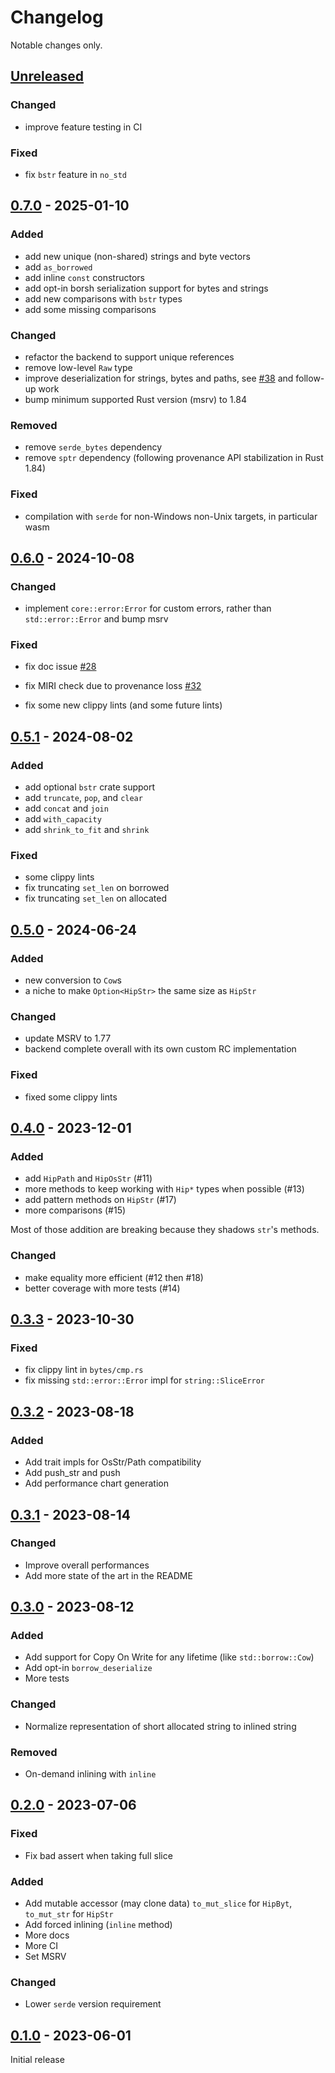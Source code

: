 # Changelog

Notable changes only.

## [Unreleased]

### Changed

- improve feature testing in CI

### Fixed

- fix `bstr` feature in `no_std`

## [0.7.0] - 2025-01-10

### Added

- add new unique (non-shared) strings and byte vectors
- add `as_borrowed`
- add inline `const` constructors
- add opt-in borsh serialization support for bytes and strings
- add new comparisons with `bstr` types
- add some missing comparisons

### Changed

- refactor the backend to support unique references
- remove low-level `Raw` type
- improve deserialization for strings, bytes and paths, see [#38](https://github.com/polazarus/hipstr/pull/38) and follow-up work
- bump minimum supported Rust version (msrv) to 1.84

### Removed

- remove `serde_bytes` dependency
- remove `sptr` dependency (following provenance API stabilization in Rust 1.84)

### Fixed

- compilation with `serde` for non-Windows non-Unix targets, in particular wasm

## [0.6.0] - 2024-10-08

### Changed

- implement `core::error:Error` for custom errors, rather than
  `std::error::Error` and bump msrv

### Fixed

- fix doc issue [#28](https://github.com/polazarus/hipstr/issues/28)
- fix MIRI check due to provenance loss
  [#32](https://github.com/polazarus/hipstr/pull/32)

- fix some new clippy lints (and some future lints)

## [0.5.1] - 2024-08-02

### Added

- add optional `bstr` crate support
- add `truncate`, `pop`, and `clear`
- add `concat` and `join`
- add `with_capacity`
- add `shrink_to_fit` and `shrink`

### Fixed

- some clippy lints
- fix truncating `set_len` on borrowed
- fix truncating `set_len` on allocated

## [0.5.0] - 2024-06-24

### Added

- new conversion to `Cow`s
- a niche to make `Option<HipStr>` the same size as `HipStr`

### Changed

- update MSRV to 1.77
- backend complete overall with its own custom RC implementation

### Fixed

- fixed some clippy lints

## [0.4.0] - 2023-12-01

### Added

- add `HipPath` and `HipOsStr` (#11)
- more methods to keep working with `Hip*` types when possible (#13)
- add pattern methods on `HipStr` (#17)
- more comparisons (#15)

Most of those addition are breaking because they shadows `str`'s methods.

### Changed

- make equality more efficient (#12 then #18)
- better coverage with more tests (#14)

## [0.3.3] - 2023-10-30

### Fixed

- fix clippy lint in `bytes/cmp.rs`
- fix missing `std::error::Error` impl for `string::SliceError`

## [0.3.2] - 2023-08-18

### Added

- Add trait impls for OsStr/Path compatibility
- Add push_str and push
- Add performance chart generation

## [0.3.1] - 2023-08-14

### Changed

- Improve overall performances
- Add more state of the art in the README

## [0.3.0] - 2023-08-12

### Added

- Add support for Copy On Write for any lifetime (like `std::borrow::Cow`)
- Add opt-in `borrow_deserialize`
- More tests

### Changed

- Normalize representation of short allocated string to inlined string

### Removed

- On-demand inlining with `inline`

## [0.2.0] - 2023-07-06

### Fixed

- Fix bad assert when taking full slice

### Added

- Add mutable accessor (may clone data) `to_mut_slice` for `HipByt`,
  `to_mut_str` for `HipStr`
- Add forced inlining (`inline` method)
- More docs
- More CI
- Set MSRV

### Changed

- Lower `serde` version requirement

## [0.1.0] - 2023-06-01

Initial release

[unreleased]: https://github.com/polazarus/hipstr/compare/0.7.0...HEAD
[0.7.0]: https://github.com/polazarus/hipstr/compare/0.6.0...0.7.0
[0.6.0]: https://github.com/polazarus/hipstr/compare/0.5.1...0.6.0
[0.5.1]: https://github.com/polazarus/hipstr/compare/0.5.0...0.5.1
[0.5.0]: https://github.com/polazarus/hipstr/compare/0.4.0...0.5.0
[0.4.0]: https://github.com/polazarus/hipstr/compare/0.3.3...0.4.0
[0.3.3]: https://github.com/polazarus/hipstr/compare/0.3.2...0.3.3
[0.3.2]: https://github.com/polazarus/hipstr/compare/0.3.1...0.3.2
[0.3.1]: https://github.com/polazarus/hipstr/compare/0.3.0...0.3.1
[0.3.0]: https://github.com/polazarus/hipstr/compare/0.2.0...0.3.0
[0.2.0]: https://github.com/polazarus/hipstr/compare/0.1.0...0.2.0
[0.1.0]: https://github.com/polazarus/hipstr/releases/tag/0.1.0
